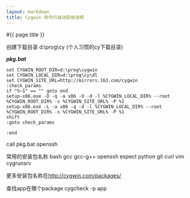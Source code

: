```yaml
---
layout: markdown
title: Cygwin 命令行自动安装说明
---
```

#{{ page.title }}



创建下载目录 d:\prog\cy (个人习惯的cy下载目录)

***pkg.bat***

    set CYGWIN_ROOT_DIR=d:\prog\cygwin
    set CYGWIN_LOCAL_DIR=d:\prog\cy\dl
    set CYGWIN_SITE_URL=http://mirrors.163.com/cygwin
    :check_params
    if "%~1" == "" goto end
    setup-x86.exe -D -q -a x86 -O -d -l %CYGWIN_LOCAL_DIR% --root %CYGWIN_ROOT_DIR% -s %CYGWIN_SITE_URL% -P %1
    setup-x86.exe -L -a x86 -q -d -l %CYGWIN_LOCAL_DIR% --root %CYGWIN_ROOT_DIR% -s %CYGWIN_SITE_URL% -P %1
    shift
    :goto check_params

    :end
    



call pkg.bat openssh 

常用的安装包名称
    bash gcc gcc-g++ openssh expect python git curl vim cygrunsrv

更多安装包名称在<http://cygwin.com/packages/>

查找app在哪个package
cygcheck -p app